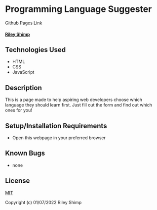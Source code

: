 # Programming Language Suggester

[Github Pages Link](https://rileyshimp.github.io/languagesuggester/)

#### [Riley Shimp](https://www.github.com/rileyshimp)

## Technologies Used

* HTML
* CSS
* JavaScript

## Description

This is a page made to help aspiring web developers choose which language they should learn first. Just fill out the form and find out which ones for you!

## Setup/Installation Requirements

* Open this webpage in your preferred browser

## Known Bugs

* none

## License

[MIT](https://opensource.org/licenses/MIT)

Copyright (c) 01/07/2022 Riley Shimp